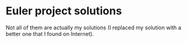 # Euler project solutions

Not all of them are actually my solutions (I replaced my solution with a better one that I found on Internet). 
